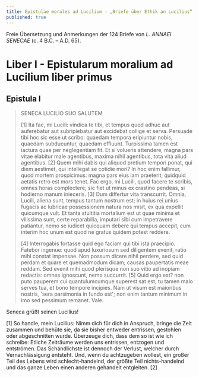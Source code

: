 ```yaml
---
title: Epistulae morales ad Lucilium - „Briefe über Ethik an Lucilius“
published: true
---
```

Freie Übersetzung und Anmerkungen der 124 Briefe von _L. ANNAEI SENECAE_ (c. 4 B.C. – A.D. 65).

# Liber I - Epistularum moralium ad Lucilium liber primus
## Epistula I
> SENECA LUCILIO SUO SALUTEM
>
> [1] Ita fac, mi Lucili: vindica te tibi, et tempus quod adhuc aut auferebatur aut subripiebatur aut excidebat collige et serva. Persuade tibi hoc sic esse ut scribo: quaedam tempora eripiuntur nobis, quaedam subducuntur, quaedam effluunt. Turpissima tamen est iactura quae per neglegentiam fit. Et si volueris attendere, magna pars vitae elabitur male agentibus, maxima nihil agentibus, tota vita aliud agentibus. [2] Quem mihi dabis qui aliquod pretium tempori ponat, qui diem aestimet, qui intellegat se cotidie mori? In hoc enim fallimur, quod mortem prospicimus: magna pars eius iam praeterit; quidquid aetatis retro est mors tenet. Fac ergo, mi Lucili, quod facere te scribis, omnes horas complectere; sic fiet ut minus ex crastino pendeas, si hodierno manum inieceris. [3] Dum differtur vita transcurrit. Omnia, Lucili, aliena sunt, tempus tantum nostrum est; in huius rei unius fugacis ac lubricae possessionem natura nos misit, ex qua expellit quicumque vult. Et tanta stultitia mortalium est ut quae minima et vilissima sunt, certe reparabilia, imputari sibi cum impetravere patiantur, nemo se iudicet quicquam debere qui tempus accepit, cum interim hoc unum est quod ne gratus quidem potest reddere.
>
> [4] Interrogabis fortasse quid ego faciam qui tibi ista praecipio. Fatebor ingenue: quod apud luxuriosum sed diligentem evenit, ratio mihi constat impensae. Non possum dicere nihil perdere, sed quid perdam et quare et quemadmodum dicam; causas paupertatis meae reddam. Sed evenit mihi quod plerisque non suo vitio ad inopiam redactis: omnes ignoscunt, nemo succurrit. [5] Quid ergo est? non puto pauperem cui quantulumcumque superest sat est; tu tamen malo serves tua, et bono tempore incipies. Nam ut visum est maioribus nostris, 'sera parsimonia in fundo est'; non enim tantum minimum in imo sed pessimum remanet. Vale.

Seneca grüßt seinen Lucilius!

[1] So handle, mein Lucilius: Nimm dich für dich in Anspruch, bringe die Zeit zusammen und behüte sie, da sie bisher entweder entrissen, gestohlen oder abgeschnitten wurde. Überzeuge dich, dass dem so ist wie ich schreibe: Etliche Zeiträume werden uns entrissen, entzogen und entströmen. Das Schändlichste ist dennoch der Verlust, welcher durch Vernachlässigung entsteht. Und, wenn du achtzugeben wollest, ein großer Teil des Lebens wird schlecht-handelnd, der größte Teil nichts-handelnd und das ganze Leben einen anderen gehandelt entgleiten. [2]
